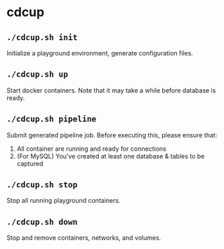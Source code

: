 # cdcup

## `./cdcup.sh init`

Initialize a playground environment, generate configuration files.

## `./cdcup.sh up`

Start docker containers. Note that it may take a while before database is ready.

## `./cdcup.sh pipeline`

Submit generated pipeline job. Before executing this, please ensure that:

1. All container are running and ready for connections
2. (For MySQL) You've created at least one database & tables to be captured

## `./cdcup.sh stop`

Stop all running playground containers.

## `./cdcup.sh down`

Stop and remove containers, networks, and volumes.
